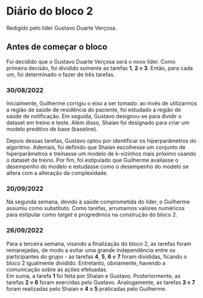 # Diário do bloco 2

Redigido pelo líder Gustavo Duarte Verçosa.

## Antes de começar o bloco

Foi decidido que o Gustavo Duarte Verçosa será o novo líder. Como primeira decisão, foi dividido somente as tarefas **1**, **2** e **3**. Então, para cada um, foi determinado o fazer de três tarefas.

### 30/08/2022

Inicialmente, Guilherme corrigiu o eixo a ser tomado: ao invés de utilizarmos a região de saúde de residência do paciente, foi estudado a região de saúde de notificação. Em seguida, Gustavo designou-se para dividir o dataset em treino e teste. Além disso, Shaian foi designado para criar um modelo preditivo de base (baseline).

Depois dessas tarefas, Gustavo optou por identificar os hiperparâmetros do algoritmo. Ademais, foi definido que Shaian escolhesse um conjunto de hiperparâmetros e treinasse um modelo de k-vizinhos mais próximo usando o dataset de treino. Por fim, foi estipulado que Guilherme avaliasse o desempenho do modelo e estudasse como o desempenho do modelo se altera com a alteração da complexidade.

### 20/09/2022

Na segunda semana, devido à saúde comprometida do líder, o Guilherme assumiu como substituto. Como tarefas, arrumamos valores numéricos para estipular como *target* e progredimos na construção do bloco 2.
### 26/09/2022
Para a terceira semana, visando a finalização do bloco 2, as tarefas foram remanejadas, de modo a evitar uma grande independência entre os participantes do grupo - as tarefas **4**, **5**, **6** e **7** foram divididas, ficando o bloco 2 igualmente dividido. Entretanto, obviamente, havendo a comunicação sobre as ações efetuadas.
<br> Em suma, a tarefa **1** foi feita por Shaian e Gustavo. Posteriormente, as tarefas **2** e **6** foram exercidas pelo Gustavo. Analogamente, as tarefas **3** e **7** foram realizadas pelo Shaian e **4** e **5** praticadas pelo Guilherme.
